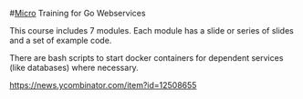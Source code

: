 #[Micro](micro.mu) Training for Go Webservices

This course includes 7 modules.  Each module has a slide or series of slides and a set of example code.

There are bash scripts to start docker containers for dependent services (like databases) where necessary.


https://news.ycombinator.com/item?id=12508655
